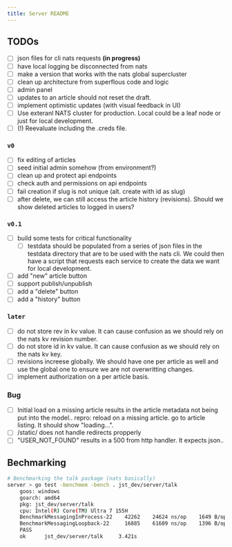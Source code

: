 ```yaml
---
title: Server README
---
```


## TODOs

- [ ] json files for cli nats requests **(in progress)**
- [ ] have local logging be disconnected from nats
- [ ] make a version that works with the nats global supercluster
- [ ] clean up architecture from superflous code and logic
- [ ] admin panel
- [ ] updates to an article should not reset the draft.
- [ ] implement optimistic updates (with visual feedback in UI)
- [ ] Use exteranl NATS cluster for production. Local could be a leaf node or just for local development.
- [ ] (!) Reevaluate including the .creds file.

### `v0`

- [ ] fix editing of articles
- [ ] seed initial admin somehow (from environment?)
- [ ] clean up and protect api endpoints
- [ ] check auth and permissions on api endpoints
- [ ] fail creation if slug is not unique (alt. create with id as slug)
- [ ] after delete, we can still access the article history (revisions). Should we show deleted articles to logged in users?

### `v0.1`

- [ ] build some tests for critical functionality
  - [ ] testdata should be populated from a series of json files in the testdata directory that are to be used with the nats cli. We could then have a script that requests each service to create the data we want for local development.
- [ ] add "new" article button
- [ ] support publish/unpublish
- [ ] add a "delete" button
- [ ] add a "history" button

### `later`

- [ ] do not store rev in kv value. It can cause confusion as we should rely on the nats kv revision number.
- [ ] do not store id in kv value. It can cause confusion as we should rely on the nats kv key.
- [ ] revisions increese globally. We should have one per article as well and use the global one to ensure we are not overwritting changes.
- [ ] implement authorization on a per article basis.

### Bug

- [ ] Initial load on a missing article results in the article metadata not being put into the model.. repro: reload on a missing article. go to article listing. It should show "loading...".
- [ ] /static/ does not handle redirects propperly
- [ ] "USER_NOT_FOUND" results in a 500 from http handler. It expects json..

## Bechmarking

```sh
# Benchmarking the talk package (nats basically)
server > go test -benchmem -bench . jst_dev/server/talk
    goos: windows
    goarch: amd64
    pkg: jst_dev/server/talk
    cpu: Intel(R) Core(TM) Ultra 7 155H
    BenchmarkMessagingInProcess-22    42262    24624 ns/op    1649 B/op    29 allocs/op
    BenchmarkMessagingLoopback-22     16885    61609 ns/op    1396 B/op    25 allocs/op
    PASS
    ok      jst_dev/server/talk     3.421s
```
